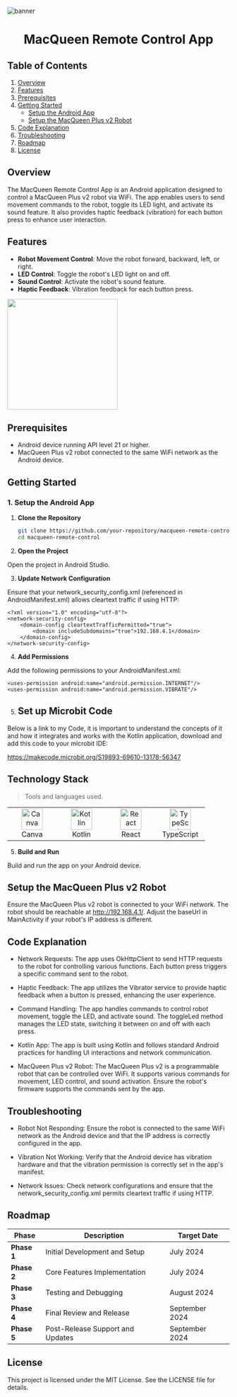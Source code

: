 ![banner](https://github.com/user-attachments/assets/450a3c1c-e9cf-486c-9ed9-895174021d09)

<div align =center>
   
# MacQueen Remote Control App

</div>

## Table of Contents

1. [Overview](#overview)
2. [Features](#features)
3. [Prerequisites](#prerequisites)
4. [Getting Started](#getting-started)
   - [Setup the Android App](#setup-the-android-app)
   - [Setup the MacQueen Plus v2 Robot](#setup-the-macqueen-plus-v2-robot)
5. [Code Explanation](#code-explanation)
6. [Troubleshooting](#troubleshooting)
7. [Roadmap](#roadmap)
8. [License](#license)
   
## Overview

The MacQueen Remote Control App is an Android application designed to control a MacQueen Plus v2 robot via WiFi. The app enables users to send movement commands to the robot, toggle its LED light, and activate its sound feature. It also provides haptic feedback (vibration) for each button press to enhance user interaction.

## Features

- **Robot Movement Control**: Move the robot forward, backward, left, or right.
- **LED Control**: Toggle the robot's LED light on and off.
- **Sound Control**: Activate the robot's sound feature.
- **Haptic Feedback**: Vibration feedback for each button press.

<img src ="https://media3.giphy.com/media/CjVw8uycZaLMxeR149/giphy.gif?cid=6c09b952niercwen66tqrvyw44kjjq9ncokx0vwo7xd444sx&ep=v1_internal_gif_by_id&rid=giphy.gif&ct=s" width="250"/>

## Prerequisites

- Android device running API level 21 or higher.
- MacQueen Plus v2 robot connected to the same WiFi network as the Android device.

## Getting Started

### 1. Setup the Android App

1. **Clone the Repository**

   ```bash
   git clone https://github.com/your-repository/macqueen-remote-control.git
   cd macqueen-remote-control
2. **Open the Project**

Open the project in Android Studio.

3. **Update Network Configuration**

Ensure that your network_security_config.xml (referenced in AndroidManifest.xml) allows cleartext traffic if using HTTP:

```
<?xml version="1.0" encoding="utf-8"?>
<network-security-config>
    <domain-config cleartextTrafficPermitted="true">
        <domain includeSubdomains="true">192.168.4.1</domain>
    </domain-config>
</network-security-config>
```

4. **Add Permissions**

Add the following permissions to your AndroidManifest.xml:

```
<uses-permission android:name="android.permission.INTERNET"/>
<uses-permission android:name="android.permission.VIBRATE"/>
```

5. ## Set up Microbit Code

Below is a link to my Code, it is important to understand the concepts of it and how it integrates and works with the Kotlin application, download and add this code to your microbit IDE:

https://makecode.microbit.org/S19893-69610-13178-56347

<h2 align="left" id="tech-stack">Technology Stack</h2>

> Tools and languages used.

<table>
  <tr>
    <td align="center" width="96">
      <a href="#canva">
        <img src="https://freepnglogo.com/images/all_img/1691829400logo-canva-png.png" width="48" height="48" alt="Canva" />
      </a>
      <br>Canva
    </td>
    <td align="center" width="96">
      <a href="#kotlin">
        <img src="https://upload.wikimedia.org/wikipedia/commons/7/74/Kotlin_Icon.png" width="48" height="48" alt="Kotlin" />
      </a>
      <br>Kotlin
    </td>
    <td align="center" width="96">
      <a href="#react">
        <img src="https://reactjs.org/logo-og.png" width="48" height="48" alt="React" />
      </a>
      <br>React
    </td>
    <td align="center" width="96">
      <a href="#typescript">
        <img src="https://upload.wikimedia.org/wikipedia/commons/thumb/4/4c/Typescript_logo_2020.svg/1200px-Typescript_logo_2020.svg.png" width="48" height="48" alt="TypeScript" />
      </a>
      <br>TypeScript
    </td>
  </tr>
</table>


5. **Build and Run**

Build and run the app on your Android device.

## Setup the MacQueen Plus v2 Robot

Ensure the MacQueen Plus v2 robot is connected to your WiFi network. The robot should be reachable at http://192.168.4.1/. Adjust the baseUrl in MainActivity if your robot's IP address is different.

## Code Explanation

- Network Requests: The app uses OkHttpClient to send HTTP requests to the robot for controlling various functions. Each button press triggers a specific command sent to the robot.

- Haptic Feedback: The app utilizes the Vibrator service to provide haptic feedback when a button is pressed, enhancing the user experience.

- Command Handling: The app handles commands to control robot movement, toggle the LED, and activate sound. The toggleLed method manages the LED state, switching it between on and off with each press.

- Kotlin App: The app is built using Kotlin and follows standard Android practices for handling UI interactions and network communication.

- MacQueen Plus v2 Robot: The MacQueen Plus v2 is a programmable robot that can be controlled over WiFi. It supports various commands for movement, LED control, and sound activation. Ensure the robot's firmware supports the commands sent by the app.

## Troubleshooting

- Robot Not Responding: Ensure the robot is connected to the same WiFi network as the Android device and that the IP address is correctly configured in the app.

- Vibration Not Working: Verify that the Android device has vibration hardware and that the vibration permission is correctly set in the app's manifest.

- Network Issues: Check network configurations and ensure that the network_security_config.xml permits cleartext traffic if using HTTP.


## Roadmap

| Phase       | Description                                  | Target Date     |
|-------------|----------------------------------------------|-----------------|
| **Phase 1** | Initial Development and Setup                | July 2024     |
| **Phase 2** | Core Features Implementation                 | July 2024  |
| **Phase 3** | Testing and Debugging                        | August 2024    |
| **Phase 4** | Final Review and Release                     | September 2024   |
| **Phase 5** | Post-Release Support and Updates             | September 2024   |


## License

This project is licensed under the MIT License. See the LICENSE file for details.


